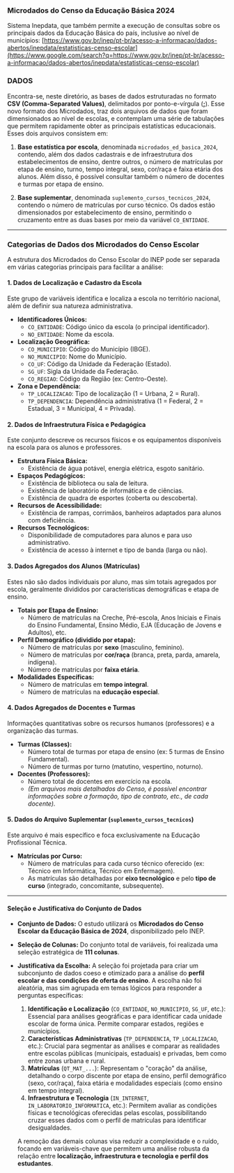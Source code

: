 ### Microdados do Censo da Educação Básica 2024

Sistema Inepdata, que também permite a execução de consultas sobre os principais dados da Educação Básica do país, inclusive ao nível de municípios:
[https://www.gov.br/inep/pt-br/acesso-a-informacao/dados-abertos/inepdata/estatisticas-censo-escolar](https://www.google.com/search?q=https://www.gov.br/inep/pt-br/acesso-a-informacao/dados-abertos/inepdata/estatisticas-censo-escolar)

### DADOS

Encontra-se, neste diretório, as bases de dados estruturadas no formato **CSV (Comma-Separated Values)**, delimitados por ponto-e-vírgula (**;**). Esse novo formato dos Microdados, traz dois arquivos de dados que foram dimensionados ao nível de escolas, e contemplam uma série de tabulações que permitem rapidamente obter as principais estatísticas educacionais. Esses dois arquivos consistem em:

1.  **Base estatística por escola**, denominada `microdados_ed_basica_2024`, contendo, além dos dados cadastrais e de infraestrutura dos estabelecimentos de ensino, dentre outros, o número de matrículas por etapa de ensino, turno, tempo integral, sexo, cor/raça e faixa etária dos alunos. Além disso, é possível consultar também o número de docentes e turmas por etapa de ensino.

2.  **Base suplementar**, denominada `suplemento_cursos_tecnicos_2024`, contendo o número de matrículas por curso técnico. Os dados estão dimensionados por estabelecimento de ensino, permitindo o cruzamento entre as duas bases por meio da variável `CO_ENTIDADE`.

---

### Categorias de Dados dos Microdados do Censo Escolar

A estrutura dos Microdados do Censo Escolar do INEP pode ser separada em várias categorias principais para facilitar a análise:

#### 1. Dados de Localização e Cadastro da Escola
Este grupo de variáveis identifica e localiza a escola no território nacional, além de definir sua natureza administrativa.

* **Identificadores Únicos:**
    * `CO_ENTIDADE`: Código único da escola (o principal identificador).
    * `NO_ENTIDADE`: Nome da escola.
* **Localização Geográfica:**
    * `CO_MUNICIPIO`: Código do Município (IBGE).
    * `NO_MUNICIPIO`: Nome do Município.
    * `CO_UF`: Código da Unidade da Federação (Estado).
    * `SG_UF`: Sigla da Unidade da Federação.
    * `CO_REGIAO`: Código da Região (ex: Centro-Oeste).
* **Zona e Dependência:**
    * `TP_LOCALIZACAO`: Tipo de localização (1 = Urbana, 2 = Rural).
    * `TP_DEPENDENCIA`: Dependência administrativa (1 = Federal, 2 = Estadual, 3 = Municipal, 4 = Privada).

#### 2. Dados de Infraestrutura Física e Pedagógica
Este conjunto descreve os recursos físicos e os equipamentos disponíveis na escola para os alunos e professores.

* **Estrutura Física Básica:**
    * Existência de água potável, energia elétrica, esgoto sanitário.
* **Espaços Pedagógicos:**
    * Existência de biblioteca ou sala de leitura.
    * Existência de laboratório de informática e de ciências.
    * Existência de quadra de esportes (coberta ou descoberta).
* **Recursos de Acessibilidade:**
    * Existência de rampas, corrimãos, banheiros adaptados para alunos com deficiência.
* **Recursos Tecnológicos:**
    * Disponibilidade de computadores para alunos e para uso administrativo.
    * Existência de acesso à internet e tipo de banda (larga ou não).

#### 3. Dados Agregados dos Alunos (Matrículas)
Estes não são dados individuais por aluno, mas sim totais agregados por escola, geralmente divididos por características demográficas e etapa de ensino.

* **Totais por Etapa de Ensino:**
    * Número de matrículas na Creche, Pré-escola, Anos Iniciais e Finais do Ensino Fundamental, Ensino Médio, EJA (Educação de Jovens e Adultos), etc.
* **Perfil Demográfico (dividido por etapa):**
    * Número de matrículas por **sexo** (masculino, feminino).
    * Número de matrículas por **cor/raça** (branca, preta, parda, amarela, indígena).
    * Número de matrículas por **faixa etária**.
* **Modalidades Específicas:**
    * Número de matrículas em **tempo integral**.
    * Número de matrículas na **educação especial**.

#### 4. Dados Agregados de Docentes e Turmas
Informações quantitativas sobre os recursos humanos (professores) e a organização das turmas.

* **Turmas (Classes):**
    * Número total de turmas por etapa de ensino (ex: 5 turmas de Ensino Fundamental).
    * Número de turmas por turno (matutino, vespertino, noturno).
* **Docentes (Professores):**
    * Número total de docentes em exercício na escola.
    * *(Em arquivos mais detalhados do Censo, é possível encontrar informações sobre a formação, tipo de contrato, etc., de cada docente).*

#### 5. Dados do Arquivo Suplementar (`suplemento_cursos_tecnicos`)
Este arquivo é mais específico e foca exclusivamente na Educação Profissional Técnica.

* **Matrículas por Curso:**
    * Número de matrículas para cada curso técnico oferecido (ex: Técnico em Informática, Técnico em Enfermagem).
    * As matrículas são detalhadas por **eixo tecnológico** e pelo **tipo de curso** (integrado, concomitante, subsequente).


---


#### **Seleção e Justificativa do Conjunto de Dados**

* **Conjunto de Dados:** O estudo utilizará os **Microdados do Censo Escolar da Educação Básica de 2024**, disponibilizado pelo INEP.

* **Seleção de Colunas:** Do conjunto total de variáveis, foi realizada uma seleção estratégica de **111 colunas**.

* **Justificativa da Escolha:**
    A seleção foi projetada para criar um subconjunto de dados coeso e otimizado para a análise do **perfil escolar e das condições de oferta de ensino**. A escolha não foi aleatória, mas sim agrupada em temas lógicos para responder a perguntas específicas:
    1.  **Identificação e Localização** (`CO_ENTIDADE`, `NO_MUNICIPIO`, `SG_UF`, etc.): Essencial para análises geográficas e para identificar cada unidade escolar de forma única. Permite comparar estados, regiões e municípios.
    2.  **Características Administrativas** (`TP_DEPENDENCIA`, `TP_LOCALIZACAO`, etc.): Crucial para segmentar as análises e comparar as realidades entre escolas públicas (municipais, estaduais) e privadas, bem como entre zonas urbana e rural.
    3.  **Matrículas** (`QT_MAT_...`): Representam o "coração" da análise, detalhando o corpo discente por etapa de ensino, perfil demográfico (sexo, cor/raça), faixa etária e modalidades especiais (como ensino em tempo integral).
    4.  **Infraestrutura e Tecnologia** (`IN_INTERNET`, `IN_LABORATORIO_INFORMATICA`, etc.): Permitem avaliar as condições físicas e tecnológicas oferecidas pelas escolas, possibilitando cruzar esses dados com o perfil de matrículas para identificar desigualdades.

    A remoção das demais colunas visa reduzir a complexidade e o ruído, focando em variáveis-chave que permitem uma análise robusta da relação entre **localização, infraestrutura e tecnologia e perfil dos estudantes**.